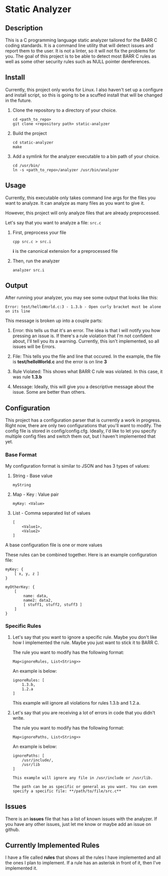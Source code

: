 # Static Analyzer

## Description

This is a C programming language static analyzer tailored for the BARR C coding standards. It is a command line utility that will detect issues and report them to the user. It is not a linter, so it will not fix the problems for you. The goal of this project is to be able to detect most BARR C rules as well as some other security rules such as NULL pointer dereferences.

## Install

Currently, this project only works for Linux. I also haven't set up a configure and install script, so this is going to be a scuffed install that will be changed in the future.

1. Clone the repository to a directory of your choice.

    ```
    cd <path_to_repo>
    git clone <repository path> static-analyzer
    ```

2. Build the project

    ```
    cd static-analyzer
    make
    ```

3. Add a symlink for the analyzer executable to a bin path of your choice.

    ```
    cd /usr/bin/
    ln -s <path_to_repo>/analyzer /usr/bin/analyzer
    ```

## Usage

Currently, this executable only takes command line args for the files you want to analyze. It can analyze as many files as you want to give it.

However, this project will only analyze files that are already preprocessed.

Let's say that you want to analyze a file: `src.c`

1. First, preprocess your file

    `cpp src.c > src.i`

    **i** is the canonical extension for a preprocessed file

2. Then, run the analyzer

    `analyzer src.i`

## Output

After running your analyzer, you may see some output that looks like this:

`Error: test/helloWorld.c:3 - 1.3.b - Open curly bracket must be alone on its line`

This message is broken up into a couple parts:

1. Error: this tells us that it's an error. The idea is that I will notify you how pressing an issue is. If there's a rule violation that I'm not confident about, I'll tell you its a warning. Currently, this isn't implemented, so all issues will be Errors.

2. File: This tells you the file and line that occured. In the example, the file is **test/helloWorld.c** and the error is on line **3**

3. Rule Violated: This shows what BARR C rule was violated. In this case, it was rule **1.3.b**

4. Message: Ideally, this will give you a descriptive message about the issue. Some are better than others.

## Configuration

This project has a configuration parser that is currently a work in progress. Right now, there are only two configurations that you'll want to modify. The config file is stored in config/config.cfg. Ideally, I'd like to let you specify multiple config files and switch them out, but I haven't implemented that yet.

### Base Format

My configuration format is similar to JSON and has 3 types of values:
1. String - Base value

    `myString`

2. Map - Key : Value pair

    `myKey: <Value>`

3. List - Comma separated list of values

    ```
    [
        <Value1>,
        <Value2>
    ]
    ```

A base configuration file is one or more values

These rules can be combined together. Here is an example configuration file:

```
myKey: {
    [ x, y, z ]
}

myOtherKey: {
    [
        name: data,
        name2: data2,
        [ stuff1, stuff2, stuff3 ]
    ]
}
```

### Specific Rules

1. Let's say that you want to ignore a specific rule. Maybe you don't like how I implemented the rule. Maybe you just want to stick it to BARR C.

    The rule you want to modify has the following format:

    `Map<ignoreRules, List<String>>`

    An example is below:

    ```
    ignoreRules: [
        1.3.b,
        1.2.a
    ]
    ```

    This example will ignore all violations for rules 1.3.b and 1.2.a.

2. Let's say that you are receiving a lot of errors in code that you didn't write.

    The rule you want to modify has the following format:

    `Map<ignorePaths, List<String>>`

    An example is below:

    ```
    ignorePaths: [
        /usr/include/,
        /usr/lib
    ]

    This example will ignore any file in /usr/include or /usr/lib.

    The path can be as specific or general as you want. You can even specify a specific file: **/path/to/file/src.c**

## Issues

There is an **issues** file that has a list of known issues with the analyzer. If you have any other issues, just let me know or maybe add an issue on github.

## Currently Implemented Rules

I have a file called **rules** that shows all the rules I have implemented and all the ones I plan to implement. If a rule has an asterisk in front of it, then I've implemented it.
